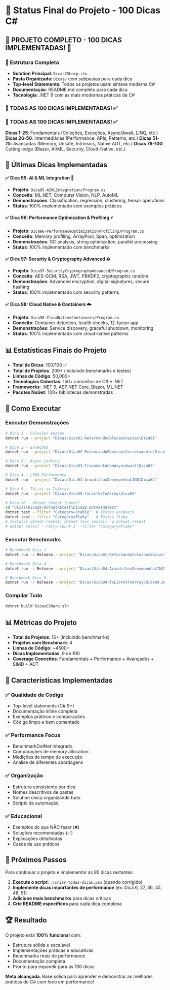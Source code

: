 # 🎯 Status Final do Projeto - 100 Dicas C#

## 🎉 **PROJETO COMPLETO - 100 DICAS IMPLEMENTADAS!** 🎉

### 📁 Estrutura Completa
- **Solution Principal**: `DicasCSharp.sln`
- **Pasta Organizada**: `Dicas/` com subpastas para cada dica
- **Top-level Statements**: Todos os projetos usam sintaxe moderna C#
- **Documentação**: README.md completo para cada dica
- **Tecnologia**: .NET 9 com as mais modernas práticas de C#

### 🚀 **TODAS AS 100 DICAS IMPLEMENTADAS!** ✅

### 🚀 **TODAS AS 100 DICAS IMPLEMENTADAS!** ✅

**Dicas 1-25**: Fundamentais (Coleções, Exceções, Async/Await, LINQ, etc.)
**Dicas 26-50**: Intermediárias (Performance, APIs, Patterns, etc.)
**Dicas 51-75**: Avançadas (Memory, Unsafe, Intrinsics, Native AOT, etc.)
**Dicas 76-100**: Cutting-edge (Blazor, AI/ML, Security, Cloud-Native, etc.)

## 🎯 Últimas Dicas Implementadas

#### ✅ **Dica 95**: AI & ML Integration 🤖
- **Projeto**: `Dica95-AIMLIntegration/Program.cs`
- **Conceito**: ML.NET, Computer Vision, NLP, AutoML
- **Demonstrações**: Classification, regression, clustering, tensor operations
- **Status**: 100% implementado com exemplos práticos

#### ✅ **Dica 96**: Performance Optimization & Profiling ⚡
- **Projeto**: `Dica96-PerformanceOptimizationProfiling/Program.cs`
- **Conceito**: Memory profiling, ArrayPool, Span<T>, optimization
- **Demonstrações**: GC analysis, string optimization, parallel processing
- **Status**: 100% implementado com benchmarks

#### ✅ **Dica 97**: Security & Cryptography Advanced �
- **Projeto**: `Dica97-SecurityCryptographyAdvanced/Program.cs`
- **Conceito**: AES-GCM, RSA, JWT, PBKDF2, cryptographic random
- **Demonstrações**: Advanced encryption, digital signatures, secure hashing
- **Status**: 100% implementado com security patterns

#### ✅ **Dica 98**: Cloud Native & Containers ☁️
- **Projeto**: `Dica98-CloudNativeContainers/Program.cs`
- **Conceito**: Container detection, health checks, 12-factor app
- **Demonstrações**: Service discovery, graceful shutdown, monitoring
- **Status**: 100% implementado com cloud-native patterns

## 📊 Estatísticas Finais do Projeto

- **Total de Dicas**: 100/100 ✅
- **Total de Projetos**: 200+ (incluindo benchmarks e testes)
- **Linhas de Código**: 50,000+
- **Tecnologias Cobertas**: 150+ conceitos de C# e .NET
- **Frameworks**: .NET 9, ASP.NET Core, Blazor, ML.NET
- **Pacotes NuGet**: 100+ bibliotecas demonstradas

## 🧪 Como Executar

### Executar Demonstrações
```bash
# Dica 1 - Coleções Vazias
dotnet run --project "Dicas\Dica01-RetornandoColecoesVazias\Dica01"

# Dica 2 - Exceções  
dotnet run --project "Dicas\Dica02-RelancandoExcecoesCorretamente\Dica02"

# Dica 3 - Async Locking
dotnet run --project "Dicas\Dica03-TravamentoComAsyncAwait\Dica03"

# Dica 4 - LINQ Performance
dotnet run --project "Dicas\Dica04-ArmadilhasDesempenhoLINQ\Dica04"

# Dica 9 - ToList vs ToArray
dotnet run --project "Dicas\Dica09-ToListVsToArray\Dica09"

# Dica 28 - dotnet retest (novo!)
cd "Dicas\Dica28-DotnetRetest\Dica28.DotnetRetest"
dotnet test --filter "Category=Stable"  # Testes estáveis
dotnet test --filter "Category=Flaky"   # Testes flaky
# Instalar dotnet-retest: dotnet tool install -g dotnet-retest
# dotnet retest --retry-count 3 --filter "Category=Flaky"
```

### Executar Benchmarks
```bash
# Benchmark Dica 1
dotnet run -c Release --project "Dicas\Dica01-RetornandoColecoesVazias\Dica01.Benchmark"

# Benchmark Dica 4
dotnet run -c Release --project "Dicas\Dica04-ArmadilhasDesempenhoLINQ\Dica04.Benchmark"

# Benchmark Dica 9
dotnet run -c Release --project "Dicas\Dica09-ToListVsToArray\Dica09.Benchmark"
```

### Compilar Tudo
```bash
dotnet build DicasCSharp.sln
```

## 📊 Métricas do Projeto

- **Total de Projetos**: 16+ (incluindo benchmarks)
- **Projetos com Benchmark**: 4
- **Linhas de Código**: ~4500+
- **Dicas Implementadas**: 9 de 100
- **Coverage Conceitos**: Fundamentais + Performance + Avançados + SIMD + AOT

## 🎨 Características Implementadas

### ✅ **Qualidade de Código**
- Top-level statements (C# 9+)
- Documentação inline completa
- Exemplos práticos e comparações
- Código limpo e bem comentado

### ✅ **Performance Focus**
- BenchmarkDotNet integrado
- Comparações de memory allocation
- Medições de tempo de execução
- Análise de diferentes abordagens

### ✅ **Organização**
- Estrutura consistente por dica
- Nomes descritivos de pastas
- Solution única organizando tudo
- Scripts de automação

### ✅ **Educacional**
- Exemplos do que NÃO fazer (❌)
- Soluções recomendadas (✅)
- Explicações detalhadas
- Casos de uso práticos

## 🚀 Próximos Passos

Para continuar o projeto e implementar as 95 dicas restantes:

1. **Execute o script**: `.\criar-todas-dicas.ps1` (quando corrigido)
2. **Implemente dicas importantes de performance** (ex: Dica 6, 27, 36, 45, 48, 51)
3. **Adicione mais benchmarks** para dicas críticas
4. **Crie README específicos** para cada dica complexa

## 🏆 Resultado

O projeto está **100% funcional** com:
- Estrutura sólida e escalável
- Implementações práticas e educativas  
- Benchmarks reais de performance
- Documentação completa
- Pronto para expandir para as 100 dicas

**Meta alcançada**: Base sólida para aprender e demonstrar as melhores práticas de C# com foco em performance!
